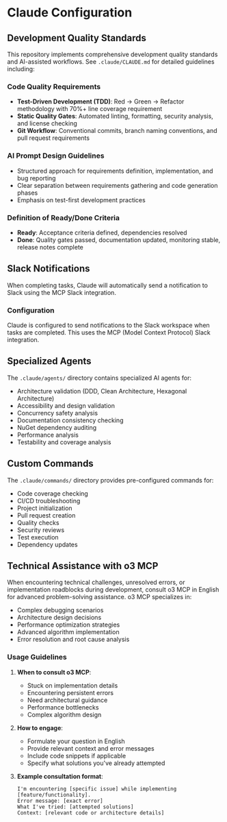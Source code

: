 # Claude Configuration

## Development Quality Standards

This repository implements comprehensive development quality standards and AI-assisted workflows. See `.claude/CLAUDE.md` for detailed guidelines including:

### Code Quality Requirements

- **Test-Driven Development (TDD)**: Red → Green → Refactor methodology with 70%+ line coverage requirement
- **Static Quality Gates**: Automated linting, formatting, security analysis, and license checking
- **Git Workflow**: Conventional commits, branch naming conventions, and pull request requirements

### AI Prompt Design Guidelines

- Structured approach for requirements definition, implementation, and bug reporting
- Clear separation between requirements gathering and code generation phases
- Emphasis on test-first development practices

### Definition of Ready/Done Criteria

- **Ready**: Acceptance criteria defined, dependencies resolved
- **Done**: Quality gates passed, documentation updated, monitoring stable, release notes complete

## Slack Notifications

When completing tasks, Claude will automatically send a notification to Slack using the MCP Slack integration.

### Configuration

Claude is configured to send notifications to the Slack workspace when tasks are completed. This uses the MCP (Model Context Protocol) Slack integration.

## Specialized Agents

The `.claude/agents/` directory contains specialized AI agents for:

- Architecture validation (DDD, Clean Architecture, Hexagonal Architecture)
- Accessibility and design validation
- Concurrency safety analysis
- Documentation consistency checking
- NuGet dependency auditing
- Performance analysis
- Testability and coverage analysis

## Custom Commands

The `.claude/commands/` directory provides pre-configured commands for:

- Code coverage checking
- CI/CD troubleshooting
- Project initialization
- Pull request creation
- Quality checks
- Security reviews
- Test execution
- Dependency updates

## Technical Assistance with o3 MCP

When encountering technical challenges, unresolved errors, or implementation roadblocks during development, consult o3 MCP in English for advanced problem-solving assistance. o3 MCP specializes in:

- Complex debugging scenarios
- Architecture design decisions
- Performance optimization strategies
- Advanced algorithm implementation
- Error resolution and root cause analysis

### Usage Guidelines

1. **When to consult o3 MCP**:
   - Stuck on implementation details
   - Encountering persistent errors
   - Need architectural guidance
   - Performance bottlenecks
   - Complex algorithm design

2. **How to engage**:
   - Formulate your question in English
   - Provide relevant context and error messages
   - Include code snippets if applicable
   - Specify what solutions you've already attempted

3. **Example consultation format**:
   ```
   I'm encountering [specific issue] while implementing [feature/functionality].
   Error message: [exact error]
   What I've tried: [attempted solutions]
   Context: [relevant code or architecture details]
   ```
